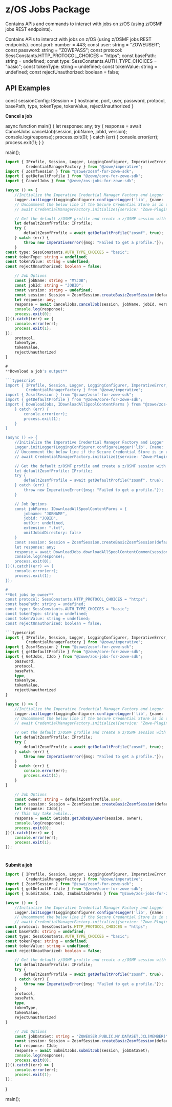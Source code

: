 # z/OS Jobs Package
Contains APIs and commands to interact with jobs on z/OS (using z/OSMF jobs REST endpoints).


Contains APIs to interact with jobs on z/OS (using z/OSMF jobs REST endpoints).
const port: number = 443;
const user: string = "ZOWEUSER";
const password: string = "ZOWEPASS";
const protocol: SessConstants.HTTP_PROTOCOL_CHOICES = "https";
const basePath: string = undefined;
const type: SessConstants.AUTH_TYPE_CHOICES = "basic";
const tokenType: string = undefined;
const tokenValue: string = undefined;
const rejectUnauthorized: boolean = false;

## API Examples
const sessionConfig: ISession = {
    hostname,
    port,
    user,
    password,
    protocol,
    basePath,
    type,
    tokenType,
    tokenValue,
    rejectUnauthorized
}

**Cancel a job**

async function main() {
    let response: any;
    try {
        response = await CancelJobs.cancelJob(session, jobName, jobId, version);
        console.log(response);
        process.exit(0);
    } catch (err) {
        console.error(err);
        process.exit(1);
    }
}

main();

```typescript
import { IProfile, Session, Logger, LoggingConfigurer, ImperativeError,
         CredentialManagerFactory } from "@zowe/imperative";
import { ZosmfSession } from "@zowe/zosmf-for-zowe-sdk";
import { getDefaultProfile } from "@zowe/core-for-zowe-sdk";
import { CancelJobs } from "@zowe/zos-jobs-for-zowe-sdk";

(async () => {
    //Initialize the Imperative Credential Manager Factory and Logger
    Logger.initLogger(LoggingConfigurer.configureLogger('lib', {name: 'test'}));
    // Uncommment the below line if the Secure Credential Store is in use
    // await CredentialManagerFactory.initialize({service: "Zowe-Plugin"});

    // Get the default z/OSMF profile and create a z/OSMF session with it
    let defaultZosmfProfile: IProfile;
    try {
        defaultZosmfProfile = await getDefaultProfile("zosmf", true);
    } catch (err) {
        throw new ImperativeError({msg: "Failed to get a profile."});
    }
const type: SessConstants.AUTH_TYPE_CHOICES = "basic";
const tokenType: string = undefined;
const tokenValue: string = undefined;
const rejectUnauthorized: boolean = false;

    // Job Options
    const jobName: string = "MYJOB";
    const jobId: string = "JOBID";
    const version: string = undefined;
    const session: Session = ZosmfSession.createBasicZosmfSession(defaultZosmfProfile);
    let response: any;
    response = await CancelJobs.cancelJob(session, jobName, jobId, version);
    console.log(response);
    process.exit(0);
})().catch((err) => {
    console.error(err);
    process.exit(1);
});
    protocol,
    tokenType,
    tokenValue,
    rejectUnauthorized
}

#
**Download a job's output**

```typescript
import { IProfile, Session, Logger, LoggingConfigurer, ImperativeError,
         CredentialManagerFactory } from "@zowe/imperative";
import { ZosmfSession } from "@zowe/zosmf-for-zowe-sdk";
import { getDefaultProfile } from "@zowe/core-for-zowe-sdk";
import { DownloadJobs, IDownloadAllSpoolContentParms } from "@zowe/zos-jobs-for-zowe-sdk";
    } catch (err) {
        console.error(err);
        process.exit(1);
    }
}

(async () => {
    //Initialize the Imperative Credential Manager Factory and Logger
    Logger.initLogger(LoggingConfigurer.configureLogger('lib', {name: 'test'}));
    // Uncommment the below line if the Secure Credential Store is in use
    // await CredentialManagerFactory.initialize({service: "Zowe-Plugin"});

    // Get the default z/OSMF profile and create a z/OSMF session with it
    let defaultZosmfProfile: IProfile;
    try {
        defaultZosmfProfile = await getDefaultProfile("zosmf", true);
    } catch (err) {
        throw new ImperativeError({msg: "Failed to get a profile."});
    }

    // Job Options
    const jobParms: IDownloadAllSpoolContentParms = {
        jobname: "JOBNAME",
        jobid: "JOBID",
        outDir: undefined,
        extension: ".txt",
        omitJobidDirectory: false
    }
    const session: Session = ZosmfSession.createBasicZosmfSession(defaultZosmfProfile);
    let response: any;
    response = await DownloadJobs.downloadAllSpoolContentCommon(session, jobParms);
    console.log(response);
    process.exit(0);
})().catch((err) => {
    console.error(err);
    process.exit(1);
});

#
**Get jobs by owner**
const protocol: SessConstants.HTTP_PROTOCOL_CHOICES = "https";
const basePath: string = undefined;
const type: SessConstants.AUTH_TYPE_CHOICES = "basic";
const tokenType: string = undefined;
const tokenValue: string = undefined;
const rejectUnauthorized: boolean = false;

```typescript
import { IProfile, Session, Logger, LoggingConfigurer, ImperativeError,
         CredentialManagerFactory } from "@zowe/imperative";
import { ZosmfSession } from "@zowe/zosmf-for-zowe-sdk";
import { getDefaultProfile } from "@zowe/core-for-zowe-sdk";
import { GetJobs, IJob } from "@zowe/zos-jobs-for-zowe-sdk";
    password,
    protocol,
    basePath,
    type,
    tokenType,
    tokenValue,
    rejectUnauthorized
}

(async () => {
    //Initialize the Imperative Credential Manager Factory and Logger
    Logger.initLogger(LoggingConfigurer.configureLogger('lib', {name: 'test'}));
    // Uncommment the below line if the Secure Credential Store is in use
    // await CredentialManagerFactory.initialize({service: "Zowe-Plugin"});

    // Get the default z/OSMF profile and create a z/OSMF session with it
    let defaultZosmfProfile: IProfile;
    try {
        defaultZosmfProfile = await getDefaultProfile("zosmf", true);
    } catch (err) {
        throw new ImperativeError({msg: "Failed to get a profile."});
    }
    } catch (err) {
        console.error(err);
        process.exit(1);
    }
}

    // Job Options
    const owner: string = defaultZosmfProfile.user;
    const session: Session = ZosmfSession.createBasicZosmfSession(defaultZosmfProfile);
    let response: IJob[];
    // This may take awhile...
    response = await GetJobs.getJobsByOwner(session, owner);
    console.log(response);
    process.exit(0);
})().catch((err) => {
    console.error(err);
    process.exit(1);
});
```

#
**Submit a job**

```typescript
import { IProfile, Session, Logger, LoggingConfigurer, ImperativeError,
         CredentialManagerFactory } from "@zowe/imperative";
import { ZosmfSession } from "@zowe/zosmf-for-zowe-sdk";
import { getDefaultProfile } from "@zowe/core-for-zowe-sdk";
import { SubmitJobs, IJob, ISubmitJobParms } from "@zowe/zos-jobs-for-zowe-sdk";

(async () => {
    //Initialize the Imperative Credential Manager Factory and Logger
    Logger.initLogger(LoggingConfigurer.configureLogger('lib', {name: 'test'}));
    // Uncommment the below line if the Secure Credential Store is in use
    // await CredentialManagerFactory.initialize({service: "Zowe-Plugin"});
const protocol: SessConstants.HTTP_PROTOCOL_CHOICES = "https";
const basePath: string = undefined;
const type: SessConstants.AUTH_TYPE_CHOICES = "basic";
const tokenType: string = undefined;
const tokenValue: string = undefined;
const rejectUnauthorized: boolean = false;

    // Get the default z/OSMF profile and create a z/OSMF session with it
    let defaultZosmfProfile: IProfile;
    try {
        defaultZosmfProfile = await getDefaultProfile("zosmf", true);
    } catch (err) {
        throw new ImperativeError({msg: "Failed to get a profile."});
    }
    protocol,
    basePath,
    type,
    tokenType,
    tokenValue,
    rejectUnauthorized
}

    // Job Options
    const jobDataSet: string = "ZOWEUSER.PUBLIC.MY.DATASET.JCL(MEMBER)"
    const session: Session = ZosmfSession.createBasicZosmfSession(defaultZosmfProfile);
    let response: IJob;
    response = await SubmitJobs.submitJob(session, jobDataSet);
    console.log(response);
    process.exit(0);
})().catch((err) => {
    console.error(err);
    process.exit(1);
});
```
}

main();
```